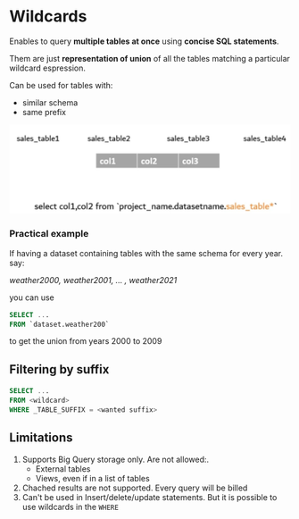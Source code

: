 # Wildcards
Enables to query **multiple tables at once** using **concise SQL statements**.

Them are just **representation of union** of all the tables matching a particular wildcard espression.

Can be used for tables with:
- similar schema
- same prefix

!["alt"](../../images/wildcards-example.png)

### Practical example
If having a dataset containing tables with the same schema for every year. say:

*weather2000, weather2001, ... , weather2021*

you can use
```SQL
SELECT ...
FROM `dataset.weather200`
```
to get the union from years 2000 to 2009

## Filtering by suffix
```SQL
SELECT ...
FROM <wildcard>
WHERE _TABLE_SUFFIX = <wanted suffix>
```


## Limitations

1. Supports Big Query storage only. 
    <span class="red">Are not allowed:</span>.
	- <span class="red">External tables</span>
	- <span class="red">Views</span>, even if in a list of tables
2. Chached results are not supported. Every query will be billed
3. Can't be used in Insert/delete/update statements. But it is possible to use wildcards in the `WHERE`
